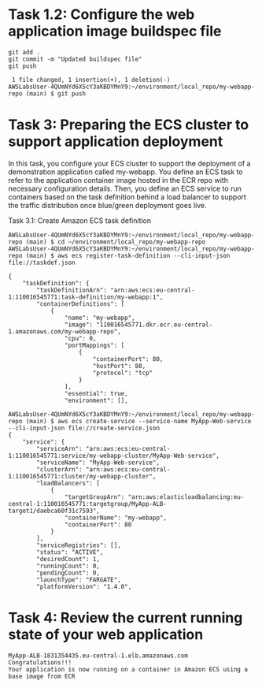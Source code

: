 

# Task 1.2: Configure the web application image buildspec file


```
git add .
git commit -m "Updated buildspec file"
git push

 1 file changed, 1 insertion(+), 1 deletion(-)
AWSLabsUser-4QUmNYd6X5cY3aKBDYMnY9:~/environment/local_repo/my-webapp-repo (main) $ git push

```

# Task 3: Preparing the ECS cluster to support application deployment
In this task, you configure your ECS cluster to support the deployment of a demonstration application called my-webapp. You define an ECS task to refer to the application container image hosted in the ECR repo with necessary configuration details. Then, you define an ECS service to run containers based on the task definition behind a load balancer to support the traffic distribution once blue/green deployment goes live.

Task 3.1: Create Amazon ECS task definition

```
AWSLabsUser-4QUmNYd6X5cY3aKBDYMnY9:~/environment/local_repo/my-webapp-repo (main) $ cd ~/environment/local_repo/my-webapp-repo
AWSLabsUser-4QUmNYd6X5cY3aKBDYMnY9:~/environment/local_repo/my-webapp-repo (main) $ aws ecs register-task-definition --cli-input-json file://taskdef.json

{
    "taskDefinition": {
        "taskDefinitionArn": "arn:aws:ecs:eu-central-1:110016545771:task-definition/my-webapp:1",
        "containerDefinitions": [
            {
                "name": "my-webapp",
                "image": "110016545771.dkr.ecr.eu-central-1.amazonaws.com/my-webapp-repo",
                "cpu": 0,
                "portMappings": [
                    {
                        "containerPort": 80,
                        "hostPort": 80,
                        "protocol": "tcp"
                    }
                ],
                "essential": true,
                "environment": [],
```


```
AWSLabsUser-4QUmNYd6X5cY3aKBDYMnY9:~/environment/local_repo/my-webapp-repo (main) $ aws ecs create-service --service-name MyApp-Web-service --cli-input-json file://create-service.json
{
    "service": {
        "serviceArn": "arn:aws:ecs:eu-central-1:110016545771:service/my-webapp-cluster/MyApp-Web-service",
        "serviceName": "MyApp-Web-service",
        "clusterArn": "arn:aws:ecs:eu-central-1:110016545771:cluster/my-webapp-cluster",
        "loadBalancers": [
            {
                "targetGroupArn": "arn:aws:elasticloadbalancing:eu-central-1:110016545771:targetgroup/MyApp-ALB-target1/daebca60f31c7593",
                "containerName": "my-webapp",
                "containerPort": 80
            }
        ],
        "serviceRegistries": [],
        "status": "ACTIVE",
        "desiredCount": 1,
        "runningCount": 0,
        "pendingCount": 0,
        "launchType": "FARGATE",
        "platformVersion": "1.4.0",

```

# Task 4: Review the current running state of your web application

```
MyApp-ALB-1831354435.eu-central-1.elb.amazonaws.com
Congratulations!!!
Your application is now running on a container in Amazon ECS using a base image from ECR
```
